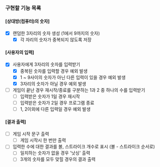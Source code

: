 ### 구현할 기능 목록

#### [상대방(컴퓨터)의 숫자]

- [x] 랜덤한 3자리의 숫자 생성 (1에서 9까지의 숫자)
    - [x] 각 자리의 숫자가 중복되지 않도록 저장

#### [사용자의 입력]

- [x] 사용자에게 3자리의 숫자를 입력받기
    - [x] 중복된 숫자를 입력할 경우 예외 발생
    - [x] 1 ~ 9사이의 숫자가 아닌 다른 입력이 있을 경우 예외 발생   
    - [x] 3자리의 숫자가 아닐 경우 예외 발생

- [ ] 게임이 끝난 경우 재시작/종료를 구분하는 1과 2 중 하나의 수를 입력받기
    - [ ] 입력받은 숫자가 1일 경우 재시작
    - [ ] 입력받은 숫자가 2일 경우 프로그램 종료 
    - [ ] 1, 2이외에 다른 입력일 경우 예외 발생   

#### [결과 출력]

- [ ] 게임 시작 문구 출력
    - [ ] 게임 시작시 한 번만 출력

- [ ] 입력한 수에 대한 결과를 볼, 스트라이크 개수로 표시 (볼 - 스트라이크 순서로)
    - [ ] 일치하는 숫자가 없을 경우 '낫싱' 출력
    - [ ] 3개의 숫자를 모두 맞힐 경우의 결과 출력

